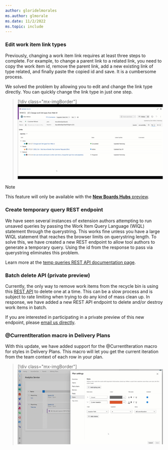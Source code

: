 ```yaml
---
author: gloridelmorales
ms.author: glmorale
ms.date: 11/2/2022
ms.topic: include
---
```


### Edit work item link types

Previously, changing a work item link requires at least three steps to complete. For example, to change a parent link to a related link, you need to copy the work item id, remove the parent link, add a new existing link of type related, and finally paste the copied id and save. It is a cumbersome process.

We solved the problem by allowing you to edit and change the link type directly.  You can quickly change the link type in just one step.

> [!div class="mx-imgBorder"]
> ![Gif to demo edit work item link types.](../../media/212-boards-01.gif "gif to demo edit work item link types")

> [!NOTE]
> This feature will only be available with the [**New Boards Hubs** preview](https://devblogs.microsoft.com/devops/new-boards-hub-public-preview/).
### Create temporary query REST endpoint

We have seen several instances of extension authors attempting to run unsaved queries by passing the Work Item Query Language (WIQL) statement through the querystring. This works fine unless you have a large WIQL statement that reaches the browser limits on querystring length. To solve this, we have created a new REST endpoint to allow tool authors to generate a temporary query. Using the id from the response to pass via querystring eliminates this problem.

Learn more at the [temp queries REST API documentation page](https://learn.microsoft.com/rest/api/azure/devops/wit/temp-queries/create?view=azure-devops-rest-7.1).

### Batch delete API (private preview)

Currently, the only way to remove work items from the recycle bin is using this [REST API](https://learn.microsoft.com/rest/api/azure/devops/wit/work-items/delete?view=azure-devops-rest-6.0&tabs=HTTP&viewFallbackFrom=azure-devops-rest-7.0) to delete one at a time. This can be a slow process and is subject to rate limiting when trying to do any kind of mass clean up. In response, we have added a new REST API endpoint to delete and/or destroy work items in batch.

If you are interested in participating in a private preview of this new endpoint, please [email us directly](mailto:dahellem@microsoft.com).

### @CurrentIteration macro in Delivery Plans

With this update, we have added support for the @CurrentIteration macro for styles in Delivery Plans. This macro will let you get the current iteration from the team context of each row in your plan.

> [!div class="mx-imgBorder"]
> ![Gif to demo CurrentIteration macro in Delivery Plans.](../../media/212-boards-02.gif "gif to demo CurrentIteration macro in Delivery Plans")